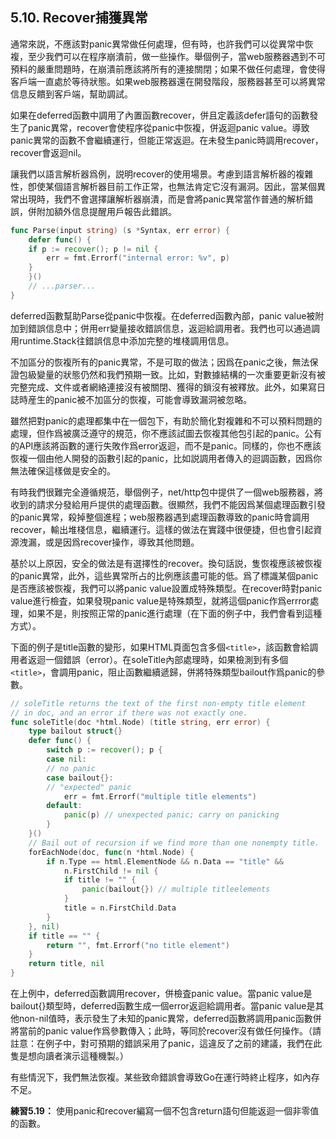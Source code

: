## 5.10. Recover捕獲異常

通常來説，不應該對panic異常做任何處理，但有時，也許我們可以從異常中恢複，至少我們可以在程序崩潰前，做一些操作。舉個例子，當web服務器遇到不可預料的嚴重問題時，在崩潰前應該將所有的連接關閉；如果不做任何處理，會使得客戶端一直處於等待狀態。如果web服務器還在開發階段，服務器甚至可以將異常信息反饋到客戶端，幫助調試。

如果在deferred函數中調用了內置函數recover，併且定義該defer語句的函數發生了panic異常，recover會使程序從panic中恢複，併返迴panic value。導致panic異常的函數不會繼續運行，但能正常返迴。在未發生panic時調用recover，recover會返迴nil。

讓我們以語言解析器爲例，説明recover的使用場景。考慮到語言解析器的複雜性，卽使某個語言解析器目前工作正常，也無法肯定它沒有漏洞。因此，當某個異常出現時，我們不會選擇讓解析器崩潰，而是會將panic異常當作普通的解析錯誤，併附加額外信息提醒用戶報告此錯誤。

```Go
func Parse(input string) (s *Syntax, err error) {
	defer func() {
	if p := recover(); p != nil {
		err = fmt.Errorf("internal error: %v", p)
	}
	}()
	// ...parser...
}
```

deferred函數幫助Parse從panic中恢複。在deferred函數內部，panic value被附加到錯誤信息中；併用err變量接收錯誤信息，返迴給調用者。我們也可以通過調用runtime.Stack往錯誤信息中添加完整的堆棧調用信息。

不加區分的恢複所有的panic異常，不是可取的做法；因爲在panic之後，無法保證包級變量的狀態仍然和我們預期一致。比如，對數據結構的一次重要更新沒有被完整完成、文件或者網絡連接沒有被關閉、獲得的鎖沒有被釋放。此外，如果寫日誌時産生的panic被不加區分的恢複，可能會導致漏洞被忽略。

雖然把對panic的處理都集中在一個包下，有助於簡化對複雜和不可以預料問題的處理，但作爲被廣泛遵守的規范，你不應該試圖去恢複其他包引起的panic。公有的API應該將函數的運行失敗作爲error返迴，而不是panic。同樣的，你也不應該恢複一個由他人開發的函數引起的panic，比如説調用者傳入的迴調函數，因爲你無法確保這樣做是安全的。

有時我們很難完全遵循規范，舉個例子，net/http包中提供了一個web服務器，將收到的請求分發給用戶提供的處理函數。很顯然，我們不能因爲某個處理函數引發的panic異常，殺掉整個進程；web服務器遇到處理函數導致的panic時會調用recover，輸出堆棧信息，繼續運行。這樣的做法在實踐中很便捷，但也會引起資源洩漏，或是因爲recover操作，導致其他問題。

基於以上原因，安全的做法是有選擇性的recover。換句話説，隻恢複應該被恢複的panic異常，此外，這些異常所占的比例應該盡可能的低。爲了標識某個panic是否應該被恢複，我們可以將panic value設置成特殊類型。在recover時對panic value進行檢査，如果發現panic value是特殊類型，就將這個panic作爲errror處理，如果不是，則按照正常的panic進行處理（在下面的例子中，我們會看到這種方式）。

下面的例子是title函數的變形，如果HTML頁面包含多個`<title>`，該函數會給調用者返迴一個錯誤（error）。在soleTitle內部處理時，如果檢測到有多個`<title>`，會調用panic，阻止函數繼續遞歸，併將特殊類型bailout作爲panic的參數。

```Go
// soleTitle returns the text of the first non-empty title element
// in doc, and an error if there was not exactly one.
func soleTitle(doc *html.Node) (title string, err error) {
	type bailout struct{}
	defer func() {
		switch p := recover(); p {
		case nil:
		// no panic
		case bailout{}:
		// "expected" panic
			err = fmt.Errorf("multiple title elements")
		default:
			panic(p) // unexpected panic; carry on panicking
		}
	}()
	// Bail out of recursion if we find more than one nonempty title.
	forEachNode(doc, func(n *html.Node) {
		if n.Type == html.ElementNode && n.Data == "title" &&
			n.FirstChild != nil {
			if title != "" {
				panic(bailout{}) // multiple titleelements
			}
			title = n.FirstChild.Data
		}
	}, nil)
	if title == "" {
		return "", fmt.Errorf("no title element")
	}
	return title, nil
}
```

在上例中，deferred函數調用recover，併檢査panic value。當panic value是bailout{}類型時，deferred函數生成一個error返迴給調用者。當panic value是其他non-nil值時，表示發生了未知的panic異常，deferred函數將調用panic函數併將當前的panic value作爲參數傳入；此時，等同於recover沒有做任何操作。（請註意：在例子中，對可預期的錯誤采用了panic，這違反了之前的建議，我們在此隻是想向讀者演示這種機製。）

有些情況下，我們無法恢複。某些致命錯誤會導致Go在運行時終止程序，如內存不足。

**練習5.19：** 使用panic和recover編寫一個不包含return語句但能返迴一個非零值的函數。